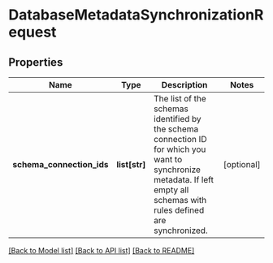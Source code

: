 # DatabaseMetadataSynchronizationRequest

## Properties
Name | Type | Description | Notes
------------ | ------------- | ------------- | -------------
**schema_connection_ids** | **list[str]** | The list of the schemas identified by the schema connection ID for which you want to synchronize metadata. If left empty all schemas with rules defined are synchronized.  | [optional] 

[[Back to Model list]](../README.md#documentation-for-models) [[Back to API list]](../README.md#documentation-for-api-endpoints) [[Back to README]](../README.md)

